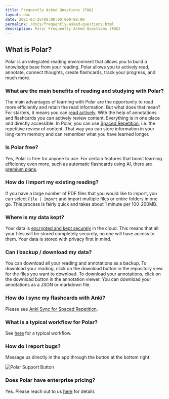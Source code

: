 ```yaml
---
title: Frequently Asked Questions (FAQ)
layout: doc
date: 2021-03-25T08:00:00.000-08:00
permalink: /docs/frequently-asked-questions.html
description: Polar Frequently Asked Questions (FAQ) 
---
```


## What is Polar?
    
Polar is an integrated reading environment that allows you to build a knowledge base from your reading. Polar allows you to actively read, annotate, connect thoughts, create flashcards, track your progress, and much more.
    
### What are the main benefits of reading and studying with Polar?
    
The main advantages of learning with Polar are the opportunity to read more efficiently and retain the read information. But what does that mean? For starters, it means you can <a href="https://getpolarized.io/docs/spaced-repetition.html" target="_blank">read actively</a>. With the help of annotations and flashcards you can actively review content. Everything is in one place and directly accessible. In Polar, you can use <a href="https://getpolarized.io/2020/09/20/What-is-Spaced-Repetition-A-Beginner's-Guide.html" target="_blank">Spaced Repetition</a>, i.e. the repetitive review of content. That way you can store information in your long-term memory and can remember what you have learned longer.
    
### Is Polar free?
    
Yes, Polar is free for anyone to use. For certain features that boost learning efficiency even more, such as automatic flashcards using AI, there are <a href="https://getpolarized.io/pricing/" target="_blank">premium plans</a>.
    
### How do I import my existing reading?
    
If you have a large number of PDF files that you would like to import, you can select ```File | Import``` and import multiple files or entire folders in one go. This process is fairly quick and takes about 1 minute per 100-200MB.
    
### Where is my data kept?
    
Your data is <a href="https://getpolarized.io/docs/cloud-sync.html" target="_blank">encrypted and kept securely</a> in the cloud. This means that all your files will be stored completely securely, no one will have access to them. Your data is stored with privacy first in mind.
    
### Can I backup / download my data?
    
You can download all your reading and annotations as a backup. To download your reading, click on the download button in the repository view for the files you want to download. To download your annotations, click on the download button in the annotation viewer. You can download your annotations as a JSON or markdown file.
    
### How do I sync my flashcards with Anki?
    
Please see <a href="https://getpolarized.io/docs/anki-sync-for-spaced-repetition.html" target="_blank">Anki Sync for Spaced Repetition</a>.
 
### What is a typical workflow for Polar?
    
See <a href="https://getpolarized.io/docs/Polar-Workflow.html" target="_blank">here</a> for a typical workflow.
 
### How do I report bugs?

Message us directly in the app through the button at the bottom right.

<img alt="Polar Support Button" src="https://i.imgur.com/N2v9UVl.png">


### Does Polar have enterprise pricing?
    
Yes. Please reach out to us [here](mailto:founders@getpolarized.io) for details
